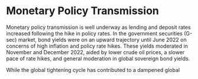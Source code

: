 # Monetary Policy Transmission

Monetary policy transmission is well underway as lending and deposit rates increased following the hike in policy rates. In the government securities (G-sec) market, bond yields were on an upward trajectory until June 2022 on concerns of high inflation and policy rate hikes. These yields moderated in November and December 2022, aided by lower crude oil prices, a slower pace of rate hikes, and general moderation in global sovereign bond yields.

While  the  global  tightening  cycle  has  contributed  to  a  dampened  global